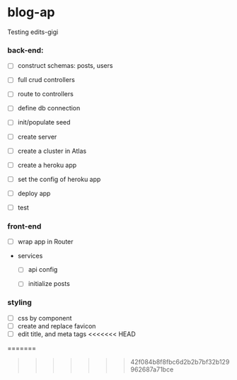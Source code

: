 # blog-ap
Testing edits-gigi

### back-end:
 - [ ] construct schemas: posts, users
 - [ ] full crud controllers
 - [ ] route to controllers
 - [ ] define db connection
 - [ ] init/populate seed
 - [ ] create server
 - [ ] create a cluster in Atlas
 - [ ] create a heroku app
 - [ ] set the config of heroku app
 - [ ] deploy app
 - [ ] test


### front-end
- [ ] wrap app in Router
- services
  - [ ] api config
  - [ ] initialize posts


### styling
- [ ] css by component
- [ ] create and replace favicon
- [ ] edit title, and meta tags
<<<<<<< HEAD

=======
>>>>>>> 42f084b8f8fbc6d2b2b7bf32b129962687a71bce
